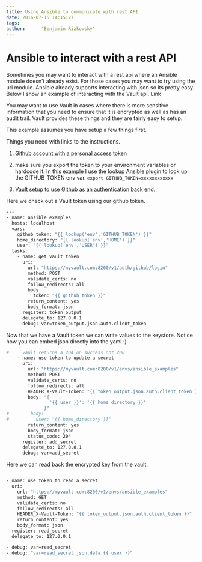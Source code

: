 ```yaml
---
title: Using Ansible to communicate with rest API
date: 2016-07-15 14:15:27
tags:
author:      "Benjamin Rizkowsky"
---
```


# Ansible to interact with a rest API
Sometimes you may want to interact with a rest api where an Ansible module doesn’t already exist. For those cases you may want to try using the uri module. Ansible already supports interacting with json so its pretty easy. Below I show an example of interacting with the Vault api. Link

You may want to use Vault in cases where there is more sensitive information that you need to ensure that it is encrypted as well as has an audit trail. Vault provides these things and they are fairly easy to setup.

This example assumes you have setup a few things first.

Things you need with links to the instructions.

1. [Github account with a personal access token](https://github.com/blog/1509-personal-api-tokens)

2. make sure you export the token to your environment variables or hardcode it. In this example I use the lookup Ansible plugin to look up the GITHUB_TOKEN env var. ```export GITHUB_TOKEN=xxxxxxxxxxxx```

3. [Vault setup to use Github as an authentication back end.](https://www.vaultproject.io/docs/auth/github.html)

Here we check out a Vault token using our github token.

``` bash
---
- name: ansible examples
  hosts: localhost
  vars:
    github_token: "{{ lookup('env','GITHUB_TOKEN') }}"
    home_directory: "{{ lookup('env','HOME') }}"
    user: "{{ lookup('env','USER') }}"
  tasks:
    - name: get vault token
      uri:
        url: "https://myvault.com:8200/v1/auth/github/login"
        method: POST
        validate_certs: no
        follow_redirects: all
        body:
          token: "{{ github_token }}"
        return_content: yes
        body_format: json
      register: token_output
      delegate_to: 127.0.0.1
    - debug: var=token_output.json.auth.client_token

```

Now that we have a Vault token we can write values to the keystore. Notice how you can embed json directly into the yaml :)

``` bash
#     vault returns a 204 on success not 200
    - name: use token to update a secret
      uri:
        url: "https://myvault.com:8200/v1/envs/ansible_examples"
        method: POST
        validate_certs: no
        follow_redirects: all
        HEADER_X-Vault-Token: "{{ token_output.json.auth.client_token }}"
        body: "{
                '{{ user }}': '{{ home_directory }}'
              }"
#        body:
#          user: "{{ home_directory }}"
        return_content: yes
        body_format: json
        status_code: 204
      register: add_secret
      delegate_to: 127.0.0.1
    - debug: var=add_secret

```

Here we can read back the encrypted key from the vault.

``` bash 

- name: use token to read a secret
  uri:
    url: "https://myvault.com:8200/v1/envs/ansible_examples"
    method: GET
    validate_certs: no
    follow_redirects: all
    HEADER_X-Vault-Token: "{{ token_output.json.auth.client_token }}"
    return_content: yes
    body_format: json
  register: read_secret
  delegate_to: 127.0.0.1

- debug: var=read_secret
- debug: "var=read_secret.json.data.{{ user }}"

```








